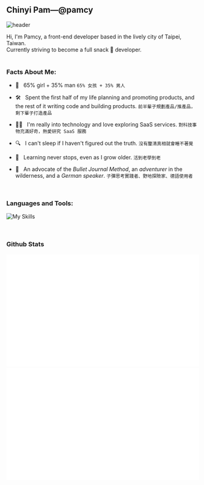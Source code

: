 ## Chinyi Pam&#8213;@pamcy

![header](https://capsule-render.vercel.app/api?type=waving&color=auto&height=240&section=header&text=Front-End%20Dev&fontSize=52&animation=fadeIn&fontAlignY=38&desc=done%20is%20better%20than%20perfect&descAlignY=52&descAlign=56)

Hi, I'm Pamcy, a front-end developer based in the lively city of Taipei, Taiwan.  
Currently striving to become a full snack 🍩 developer.
<br/>
<br/>
  
### Facts About Me:

- 👫 &nbsp; 65% girl + 35% man `65% 女孩 + 35% 男人`

- 🛠️ &nbsp; Spent the first half of my life planning and promoting products,  and the rest of it writing code and building products. `前半輩子規劃產品/推產品，剩下輩子打造產品`

- 👩‍🔬 &nbsp; I'm really into technology and love exploring SaaS services. `對科技事物充滿好奇，熱愛研究 SaaS 服務`

- 🔍 &nbsp; I can't sleep if I haven't figured out the truth. `沒有釐清真相就會睡不著覺`

- 👵 &nbsp; Learning never stops, even as I grow older. `活到老學到老`

- 🏅 &nbsp; An advocate of the *Bullet Journal Method*, an *adventurer* in the wilderness, and a *German speaker*. `子彈思考實踐者、野地探險家、德語使用者`

<br>

### Languages and Tools:
![My Skills](https://skillicons.dev/icons?i=sass,styledcomponents,tailwind,js,react,nextjs,vue,vite,jquery,netlify,git,figma&theme=light)

<br>


### Github Stats
<a href='https://github.com/pamcy/github-stats-transparent'>

![Stats Overview](https://raw.githubusercontent.com/pamcy/github-stats-transparent/c7945e6bd0c079fe78c0d835f046119d12e289ce/generated/overview.svg)
![Most Used Languages](https://raw.githubusercontent.com/pamcy/github-stats-transparent/c7945e6bd0c079fe78c0d835f046119d12e289ce/generated/languages.svg)

</a>
